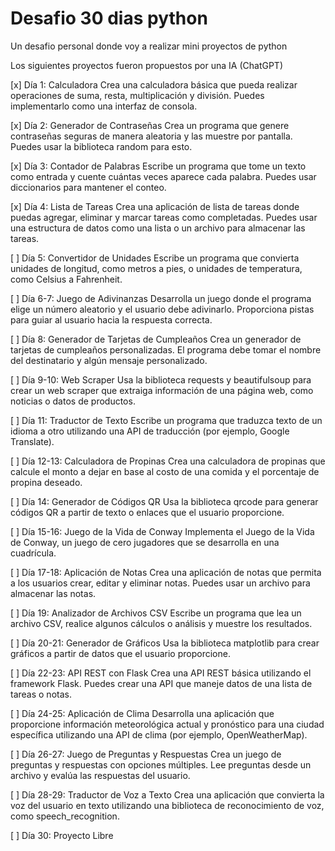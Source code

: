 # Desafio 30 dias python
 Un desafio personal donde voy a realizar mini proyectos de python

Los siguientes proyectos fueron propuestos por una IA (ChatGPT)

[x] Día 1: Calculadora
Crea una calculadora básica que pueda realizar operaciones de suma, resta, multiplicación y división. Puedes implementarlo como una interfaz de consola.

[x] Día 2: Generador de Contraseñas
Crea un programa que genere contraseñas seguras de manera aleatoria y las muestre por pantalla. Puedes usar la biblioteca random para esto.

[x] Día 3: Contador de Palabras
Escribe un programa que tome un texto como entrada y cuente cuántas veces aparece cada palabra. Puedes usar diccionarios para mantener el conteo.

[x] Día 4: Lista de Tareas
Crea una aplicación de lista de tareas donde puedas agregar, eliminar y marcar tareas como completadas. Puedes usar una estructura de datos como una lista o un archivo para almacenar las tareas.

[ ] Día 5: Convertidor de Unidades
Escribe un programa que convierta unidades de longitud, como metros a pies, o unidades de temperatura, como Celsius a Fahrenheit.

[ ] Día 6-7: Juego de Adivinanzas
Desarrolla un juego donde el programa elige un número aleatorio y el usuario debe adivinarlo. Proporciona pistas para guiar al usuario hacia la respuesta correcta.

[ ] Día 8: Generador de Tarjetas de Cumpleaños
Crea un generador de tarjetas de cumpleaños personalizadas. El programa debe tomar el nombre del destinatario y algún mensaje personalizado.

[ ] Día 9-10: Web Scraper
Usa la biblioteca requests y beautifulsoup para crear un web scraper que extraiga información de una página web, como noticias o datos de productos.

[ ] Día 11: Traductor de Texto
Escribe un programa que traduzca texto de un idioma a otro utilizando una API de traducción (por ejemplo, Google Translate).

[ ] Día 12-13: Calculadora de Propinas
Crea una calculadora de propinas que calcule el monto a dejar en base al costo de una comida y el porcentaje de propina deseado.

[ ] Día 14: Generador de Códigos QR
Usa la biblioteca qrcode para generar códigos QR a partir de texto o enlaces que el usuario proporcione.

[ ] Día 15-16: Juego de la Vida de Conway
Implementa el Juego de la Vida de Conway, un juego de cero jugadores que se desarrolla en una cuadrícula.

[ ] Día 17-18: Aplicación de Notas
Crea una aplicación de notas que permita a los usuarios crear, editar y eliminar notas. Puedes usar un archivo para almacenar las notas.

[ ] Día 19: Analizador de Archivos CSV
Escribe un programa que lea un archivo CSV, realice algunos cálculos o análisis y muestre los resultados.

[ ] Día 20-21: Generador de Gráficos
Usa la biblioteca matplotlib para crear gráficos a partir de datos que el usuario proporcione.

[ ] Día 22-23: API REST con Flask
Crea una API REST básica utilizando el framework Flask. Puedes crear una API que maneje datos de una lista de tareas o notas.

[ ] Día 24-25: Aplicación de Clima
Desarrolla una aplicación que proporcione información meteorológica actual y pronóstico para una ciudad específica utilizando una API de clima (por ejemplo, OpenWeatherMap).

[ ] Día 26-27: Juego de Preguntas y Respuestas
Crea un juego de preguntas y respuestas con opciones múltiples. Lee preguntas desde un archivo y evalúa las respuestas del usuario.

[ ] Día 28-29: Traductor de Voz a Texto
Crea una aplicación que convierta la voz del usuario en texto utilizando una biblioteca de reconocimiento de voz, como speech_recognition.

[ ] Día 30: Proyecto Libre